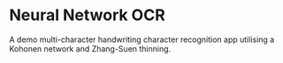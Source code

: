 Neural Network OCR
==================

A demo multi-character handwriting character recognition app utilising a Kohonen network and Zhang-Suen thinning.